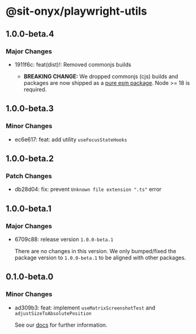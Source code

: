 # @sit-onyx/playwright-utils

## 1.0.0-beta.4

### Major Changes

- 1911f6c: feat(dist)!: Removed commonjs builds

  - **BREAKING CHANGE:** We dropped commonjs (cjs) builds and packages are now shipped as a [pure esm package](https://gist.github.com/sindresorhus/a39789f98801d908bbc7ff3ecc99d99c#pure-esm-package). Node >= 18 is required.

## 1.0.0-beta.3

### Minor Changes

- ec6e617: feat: add utility `useFocusStateHooks`

## 1.0.0-beta.2

### Patch Changes

- db28d04: fix: prevent `Unknown file extension ".ts"` error

## 1.0.0-beta.1

### Major Changes

- 6709c88: release version `1.0.0-beta.1`

  There are no changes in this version. We only bumped/fixed the package version to `1.0.0-beta.1` to be aligned with other packages.

## 0.1.0-beta.0

### Minor Changes

- ad309b3: feat: implement `useMatrixScreenshotTest` and `adjustSizeToAbsolutePosition`

  See our [docs](https://onyx.schwarz/development/packages/playwright-utils.html) for further information.
